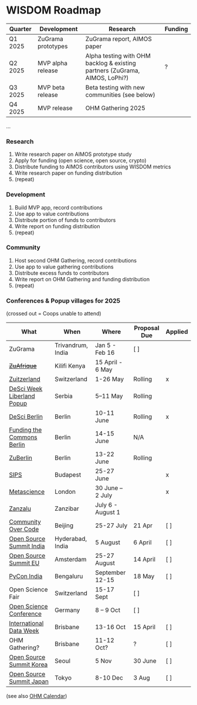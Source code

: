 # WISDOM Roadmap

| Quarter | Development | Research | Funding |
| --- | --- | --- | --- |
| Q1 2025 | ZuGrama prototypes | ZuGrama report, AIMOS paper | 
| Q2 2025 | MVP alpha release | Alpha testing with OHM backlog & existing partners (ZuGrama, AIMOS, LoPhi?) | ? |
| Q3 2025 | MVP beta release | Beta testing with new communities (see below) |
| Q4 2025 | MVP release | OHM Gathering 2025 |
...

### Research
1. Write research paper on AIMOS prototype study
2. Apply for funding (open science, open source, crypto)
3. Distribute funding to AIMOS contributors using WISDOM metrics
4. Write research paper on funding distribution
5. (repeat)

### Development
1. Build MVP app, record contributions
2. Use app to value contributions
3. Distribute portion of funds to contributors
4. Write report on funding distribution
5. (repeat)

### Community
1. Host second OHM Gathering, record contributions
2. Use app to value gathering contributions
3. Distribute excess funds to contributors
4. Write report on OHM Gathering and funding distribution
5. (repeat)

### Conferences & Popup villages for 2025
(crossed out = Coops unable to attend)

| What    | When | Where | Proposal Due | Applied |
| --- | --- | --- | --- | --- |
| ZuGrama | Trivandrum, India | Jan 5 - Feb 16 | [ ] |
| ~~[ZuAfrique](https://zuafrique.onrender.com/)~~ | Kilifi Kenya | 15 April - 6 May |  |
| [Zuitzerland](https://zuitzerland.ch/) | Switzerland | 1-26 May | Rolling |  x |
| [DeSci Week Liberland Popup](https://liberland.org/news/633-liberland-desci-despace-popup-city-a-month-long-exploration-of-innovation-and-freedom) | Serbia | 5–11 May | Rolling | |
| [DeSci Berlin](https://www.desci.berlin/) | Berlin | 10-11 June | Rolling |  x |
| [Funding the Commons Berlin](https://www.fundingthecommons.io/) | Berlin |  14-15 June |  N/A |
| [ZuBerlin](https://zuberlin.city/) | Berlin | 13-22 June | Rolling |
| [SIPS](https://www.improvingpsych.org/SIPS2025/) | Budapest | 25-27 June  |  | x |
| [Metascience](https://metascience.info/) | London | 30 June – 2 July | | x |
| [Zanzalu](https://lu.ma/1kzrdu3s) | Zanzibar | July 6 - August 1 | | |
| [Community Over Code](https://sessionize.com/communityovercode-asia-2025/) | Beijing | 25-27 July | 21 Apr | [ ] |
| [Open Source Summit India](https://events.linuxfoundation.org/open-source-summit-india/) | Hyderabad, India | 5 August | 6 April | [ ] |
| [Open Source Summit EU](https://events.linuxfoundation.org/open-source-summit-europe/program/cfp/) | Amsterdam | 25-27 August | 14 April | [ ] |
| [PyCon India](https://in.pycon.org/2025/cfp/) | Bengaluru | September 12-15 | 18 May | [ ] |
| Open Science Fair | Switzerland | 15-17 Sept | [ ] |
| [Open Science Conference](https://www.open-science-conference.eu/) | Germany | 8 – 9 Oct | [ ] |
| [International Data Week](https://idw2025.org/) | Brisbane | 13-16 Oct | 15 April | [ ] |
| OHM Gathering? | Brisbane | 11-12 Oct? | ? | [ ] |
| [Open Source Summit Korea](https://events.linuxfoundation.org/open-source-summit-india/) | Seoul | 5 Nov | 30 June | [ ] |
| [Open Source Summit Japan](https://events.linuxfoundation.org/open-source-summit-japan/) | Tokyo | 8-10 Dec | 3 Aug | [ ] |

(see also [OHM Calendar](https://calendar.google.com/calendar/u/0?cid=b3BlbmhlYXJ0bWluZC5vcmdAZ21haWwuY29t))
